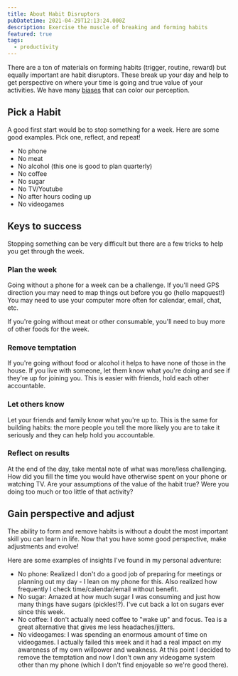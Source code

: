 ```yaml
---
title: About Habit Disruptors
pubDatetime: 2021-04-29T12:13:24.000Z
description: Exercise the muscle of breaking and forming habits
featured: true
tags:
  - productivity
---
```


There are a ton of materials on forming habits (trigger, routine, reward) but
equally important are habit disruptors. These break up your day and help to get
perspective on where your time is going and true value of your activities. We
have many [biases](https://yourbias.is/) that can color our perception.

## Pick a Habit

A good first start would be to stop something for a week. Here are some good
examples. Pick one, reflect, and repeat!

- No phone
- No meat
- No alcohol (this one is good to plan quarterly)
- No coffee
- No sugar
- No TV/Youtube
- No after hours coding up
- No videogames

## Keys to success

Stopping something can be very difficult but there are a few tricks to help you
get through the week.

### Plan the week

Going without a phone for a week can be a challenge. If you'll need GPS
direction you may need to map things out before you go (hello mapquest!) You may
need to use your computer more often for calendar, email, chat, etc.

If you're going without meat or other consumable, you'll need to buy more of
other foods for the week.

### Remove temptation

If you're going without food or alcohol it helps to have none of those in the
house. If you live with someone, let them know what you're doing and see if
they're up for joining you. This is easier with friends, hold each other
accountable.

### Let others know

Let your friends and family know what you're up to. This is the same for
building habits: the more people you tell the more likely you are to take it
seriously and they can help hold you accountable.

### Reflect on results

At the end of the day, take mental note of what was more/less challenging. How
did you fill the time you would have otherwise spent on your phone or watching
TV. Are your assumptions of the value of the habit true? Were you doing too much
or too little of that activity?

## Gain perspective and adjust

The ability to form and remove habits is without a doubt the most important
skill you can learn in life. Now that you have some good perspective, make
adjustments and evolve!

Here are some examples of insights I've found in my personal adventure:

- No phone: Realized I don't do a good job of preparing for meetings or planning out my day - I lean on my phone for this. Also realized how frequently I check time/calendar/email without benefit.
- No sugar: Amazed at how much sugar I was consuming and just how many things have sugars (pickles!?). I've cut back a lot on sugars ever since this week.
- No coffee: I don't actually need coffee to "wake up" and focus. Tea is a great alternative that gives me less headaches/jitters.
- No videogames: I was spending an enormous amount of time on videogames. I actually failed this week and it had a real impact on my awareness of my own willpower and weakness. At this point I decided to remove the temptation and now I don't own any videogame system other than my phone (which I don't find enjoyable so we're good there).
